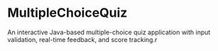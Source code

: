 # MultipleChoiceQuiz
An interactive Java-based multiple-choice quiz application with input validation, real-time feedback, and score tracking.r
